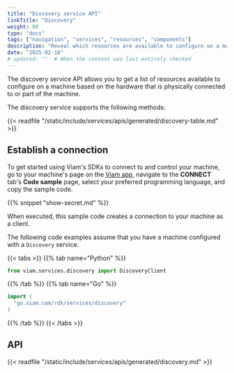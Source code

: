 ```yaml
---
title: "Discovery service API"
linkTitle: "Discovery"
weight: 80
type: "docs"
tags: ["navigation", "services", "resources", "components"]
description: "Reveal which resources are available to configure on a machine based on the hardware that is physically present."
date: "2025-02-18"
# updated: ""  # When the content was last entirely checked
---
```


The discovery service API allows you to get a list of resources available to configure on a machine based on the hardware that is physically connected to or part of the machine.

The discovery service supports the following methods:

{{< readfile "/static/include/services/apis/generated/discovery-table.md" >}}

## Establish a connection

To get started using Viam's SDKs to connect to and control your machine, go to your machine's page on the [Viam app](https://app.viam.com), navigate to the **CONNECT** tab's **Code sample** page, select your preferred programming language, and copy the sample code.

{{% snippet "show-secret.md" %}}

When executed, this sample code creates a connection to your machine as a client.

The following code examples assume that you have a machine configured with a `Discovery` service.

{{< tabs >}}
{{% tab name="Python" %}}

```python
from viam.services.discovery import DiscoveryClient
```

{{% /tab %}}
{{% tab name="Go" %}}

```go
import (
  "go.viam.com/rdk/services/discovery"
)
```

{{% /tab %}}
{{< /tabs >}}

## API

{{< readfile "/static/include/services/apis/generated/discovery.md" >}}
